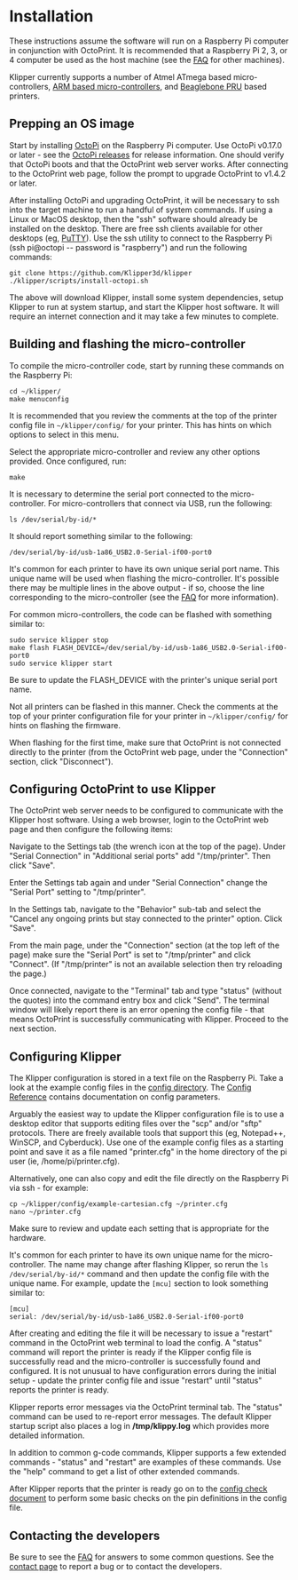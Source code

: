 # Installation

These instructions assume the software will run on a Raspberry Pi
computer in conjunction with OctoPrint. It is recommended that a
Raspberry Pi 2, 3, or 4 computer be used as the host machine (see the
[FAQ](FAQ.md#can-i-run-klipper-on-something-other-than-a-raspberry-pi-3)
for other machines).

Klipper currently supports a number of Atmel ATmega based
micro-controllers,
[ARM based micro-controllers](Features.md#step-benchmarks), and
[Beaglebone PRU](Beaglebone.md) based printers.

## Prepping an OS image

Start by installing [OctoPi](https://github.com/guysoft/OctoPi) on the
Raspberry Pi computer. Use OctoPi v0.17.0 or later - see the
[OctoPi releases](https://github.com/guysoft/OctoPi/releases) for
release information. One should verify that OctoPi boots and that the
OctoPrint web server works. After connecting to the OctoPrint web
page, follow the prompt to upgrade OctoPrint to v1.4.2 or later.

After installing OctoPi and upgrading OctoPrint, it will be necessary
to ssh into the target machine to run a handful of system commands. If
using a Linux or MacOS desktop, then the "ssh" software should already
be installed on the desktop. There are free ssh clients available for
other desktops (eg,
[PuTTY](https://www.chiark.greenend.org.uk/~sgtatham/putty/)). Use the
ssh utility to connect to the Raspberry Pi (ssh pi@octopi -- password
is "raspberry") and run the following commands:

```
git clone https://github.com/Klipper3d/klipper
./klipper/scripts/install-octopi.sh
```

The above will download Klipper, install some system dependencies,
setup Klipper to run at system startup, and start the Klipper host
software. It will require an internet connection and it may take a few
minutes to complete.

## Building and flashing the micro-controller

To compile the micro-controller code, start by running these commands
on the Raspberry Pi:

```
cd ~/klipper/
make menuconfig
```

It is recommended that you review the comments at the top of the printer
config file in `~/klipper/config/` for your printer. This has hints on 
which options to select in this menu. 
 
Select the appropriate micro-controller and review any other options
provided. Once configured, run:

```
make
```

It is necessary to determine the serial port connected to the
micro-controller. For micro-controllers that connect via USB, run the
following:

```
ls /dev/serial/by-id/*
```

It should report something similar to the following:

```
/dev/serial/by-id/usb-1a86_USB2.0-Serial-if00-port0
```

It's common for each printer to have its own unique serial port name.
This unique name will be used when flashing the micro-controller. It's
possible there may be multiple lines in the above output - if so,
choose the line corresponding to the micro-controller (see the
[FAQ](FAQ.md#wheres-my-serial-port) for more information).

For common micro-controllers, the code can be flashed with something
similar to:

```
sudo service klipper stop
make flash FLASH_DEVICE=/dev/serial/by-id/usb-1a86_USB2.0-Serial-if00-port0
sudo service klipper start
```

Be sure to update the FLASH_DEVICE with the printer's unique serial
port name.

Not all printers can be flashed in this manner.  Check the comments at 
the top of your printer configuration file for your printer in 
`~/klipper/config/` for hints on flashing the firmware. 

When flashing for the first time, make sure that OctoPrint is not
connected directly to the printer (from the OctoPrint web page, under
the "Connection" section, click "Disconnect").

## Configuring OctoPrint to use Klipper

The OctoPrint web server needs to be configured to communicate with
the Klipper host software. Using a web browser, login to the OctoPrint
web page and then configure the following items:

Navigate to the Settings tab (the wrench icon at the top of the
page). Under "Serial Connection" in "Additional serial ports" add
"/tmp/printer". Then click "Save".

Enter the Settings tab again and under "Serial Connection" change the
"Serial Port" setting to "/tmp/printer".

In the Settings tab, navigate to the "Behavior" sub-tab and select the
"Cancel any ongoing prints but stay connected to the printer"
option. Click "Save".

From the main page, under the "Connection" section (at the top left of
the page) make sure the "Serial Port" is set to "/tmp/printer" and
click "Connect". (If "/tmp/printer" is not an available selection then
try reloading the page.)

Once connected, navigate to the "Terminal" tab and type "status"
(without the quotes) into the command entry box and click "Send". The
terminal window will likely report there is an error opening the
config file - that means OctoPrint is successfully communicating with
Klipper. Proceed to the next section.

## Configuring Klipper

The Klipper configuration is stored in a text file on the Raspberry
Pi. Take a look at the example config files in the
[config directory](../config/). The
[Config Reference](Config_Reference.md) contains documentation on
config parameters.

Arguably the easiest way to update the Klipper configuration file is
to use a desktop editor that supports editing files over the "scp"
and/or "sftp" protocols. There are freely available tools that support
this (eg, Notepad++, WinSCP, and Cyberduck). Use one of the example
config files as a starting point and save it as a file named
"printer.cfg" in the home directory of the pi user (ie,
/home/pi/printer.cfg).

Alternatively, one can also copy and edit the file directly on the
Raspberry Pi via ssh - for example:

```
cp ~/klipper/config/example-cartesian.cfg ~/printer.cfg
nano ~/printer.cfg
```

Make sure to review and update each setting that is appropriate for
the hardware.

It's common for each printer to have its own unique name for the
micro-controller. The name may change after flashing Klipper, so rerun
the `ls /dev/serial/by-id/*` command and then update the config file
with the unique name. For example, update the `[mcu]` section to look
something similar to:

```
[mcu]
serial: /dev/serial/by-id/usb-1a86_USB2.0-Serial-if00-port0
```

After creating and editing the file it will be necessary to issue a
"restart" command in the OctoPrint web terminal to load the config. A
"status" command will report the printer is ready if the Klipper
config file is successfully read and the micro-controller is
successfully found and configured. It is not unusual to have
configuration errors during the initial setup - update the printer
config file and issue "restart" until "status" reports the printer is
ready.

Klipper reports error messages via the OctoPrint terminal tab. The
"status" command can be used to re-report error messages. The default
Klipper startup script also places a log in **/tmp/klippy.log** which
provides more detailed information.

In addition to common g-code commands, Klipper supports a few extended
commands - "status" and "restart" are examples of these commands. Use
the "help" command to get a list of other extended commands.

After Klipper reports that the printer is ready go on to the
[config check document](Config_checks.md) to perform some basic checks
on the pin definitions in the config file.

## Contacting the developers

Be sure to see the [FAQ](FAQ.md) for answers to some common questions.
See the [contact page](Contact.md) to report a bug or to contact the
developers.
